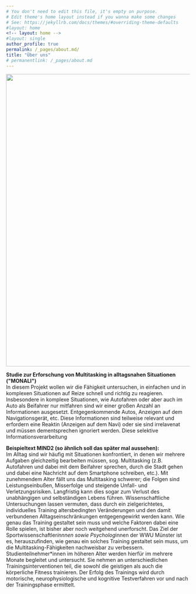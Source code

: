 ```yaml
---
# You don't need to edit this file, it's empty on purpose.
# Edit theme's home layout instead if you wanna make some changes
# See: https://jekyllrb.com/docs/themes/#overriding-theme-defaults
#layout: home
<!-- layout: home -->
#layout: single
author_profile: true
permalink: /_pages/about.md/
title: "Über uns"
# permanentlink: /_pages/about.md
---
```

<img src="/MONALI-webpage/assets/images/logo_ds.jpg" width="800">   

**Studie zur Erforschung von Multitasking in alltagsnahen Situationen ("MONALI")**    
In diesem Projekt wollen wir die Fähigkeit untersuchen, in einfachen und in komplexen Situationen auf Reize schnell und richtig zu reagieren. 
Insbesondere in komplexe Situationen, wie Autofahren oder aber auch im Auto als Beifahrer nur mitfahren sind wir einer großen Anzahl an Informationen ausgesetzt. Entgegenkommende Autos, Anzeigen auf dem Navigationsgerät, etc. Diese Informationen sind teilweise relevant und erfordern eine Reaktin (Anzeigen auf dem Navi) oder sie sind irrelavenat und müssen dementsprechen ignoriert werden. Diese selektive Informationsverarbeitung     

**Beispieltext MIND2 (so ähnlich soll das später mal aussehen):**    
Im Alltag sind wir häufig mit Situationen konfrontiert, in denen wir mehrere Aufgaben gleichzeitig bearbeiten müssen, sog. Multitasking (z.B. Autofahren und dabei mit dem Beifahrer sprechen, durch die Stadt gehen und dabei eine Nachricht auf dem Smartphone schreiben, etc.). Mit zunehmendem Alter fällt uns das Multitasking schwerer; die Folgen sind Leistungseinbußen, Misserfolge und steigende Unfall- und Verletzungsrisiken. Langfristig kann dies sogar zum Verlust des unabhängigen und selbständigen Lebens führen. Wissenschaftliche Untersuchungen lassen vermuten, dass durch ein zielgerichtetes, individuelles Training altersbedingten Veränderungen und den damit verbundenen Alltagseinschränkungen entgegengewirkt werden kann. Wie genau das Training gestaltet sein muss und welche Faktoren dabei eine Rolle spielen, ist bisher aber noch weitgehend unerforscht. Das Ziel der Sportwissenschaftler*innnen sowie Psycholog*innen der WWU Münster ist es, herauszufinden, wie genau ein solches Training gestaltet sein muss, um die Multitasking-Fähigkeiten nachweisbar zu verbessern. Studienteilnehmer*innen im höheren Alter werden hierfür im mehrere Monate begleitet und untersucht. Sie nehmen an unterschiedlichen Trainingsinterventionen teil, die sowohl die geistigen als auch die körperliche Fitness trainieren. Der Erfolg des Trainings wird durch motorische, neurophysiologische und kognitive Testverfahren vor und nach der Trainingsphase ermittelt.
